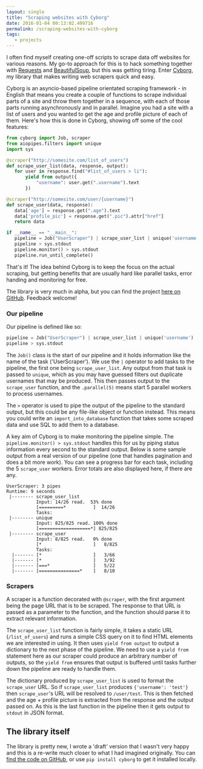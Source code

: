 ```yaml
---
layout: single
title: "Scraping websites with Cyborg"
date: 2016-01-04 00:13:02.499716
permalink: /scraping-websites-with-cyborg
tags:
   - projects
---
```


I often find myself creating one-off scripts to scrape data off websites for various reasons. My go-to approach for this is to hack something together with [Requests](http://docs.python-requests.org/en/latest/) and [BeautifulSoup](https://pypi.python.org/pypi/beautifulsoup4), but this was getting tiring. Enter [Cyborg](https://github.com/orf/cyborg), my library that makes writing web scrapers quick and easy.

Cyborg is an asyncio-based pipeline orientated scraping framework - in English that means you create a couple of functions to scrape individual parts of a site and throw them together in a sequence, with each of those parts running asynchronously and in parallel. Imagine you had a site with a list of users and you wanted to get the age and profile picture of each of them. Here's how this is done in Cyborg, showing off some of the cool features:


```python
from cyborg import Job, scraper
from aiopipes.filters import unique
import sys

@scraper("http://somesite.com/list_of_users")
def scrape_user_list(data, response, output):
   for user in response.find("#list_of_users > li"):
       yield from output({
           "username": user.get(".username").text
       })

@scraper("http://somesite.com/user/{username}")
def scrape_user(data, response):
   data['age'] = response.get(".age").text
   data['profile_pic'] = response.get(".pic").attr["href"]
   return data

if __name__ == "__main__":
   pipeline = Job("UserScraper") | scrape_user_list | unique('username') | scrape_user.parallel(5)
   pipeline > sys.stdout
   pipeline.monitor() > sys.stdout
   pipeline.run_until_complete()
```

That's it! The idea behind Cyborg is to keep the focus on the actual scraping, but getting benefits that are usually hard like parallel tasks, error handing and monitoring for free.

The library is very much in alpha, but you can find the project [here on GitHub](https://github.com/orf/cyborg). Feedback welcome!

### Our pipeline
Our pipeline is defined like so:

```python
pipeline = Job("UserScraper") | scrape_user_list | unique('username') | scrape_user.parallel(5)
pipeline > sys.stdout
```

The `Job()` class is the start of our pipeline and it holds information like the name of the task ('UserScraper'). We use the `|` operator to add tasks to the pipeline, the first one being `scrape_user_list`. Any output from that task is passed to `unique`, which as you may have guessed filters out duplicate usernames that may be produced. This then passes output to the `scrape_user` function, and the `.parallel(5)` means start 5 parallel workers to process usernames.

The `>` operator is used to pipe the output of the pipeline to the standard output, but this could be any file-like object or function instead. This means you could write an `import_into_database` function that takes some scraped data and use SQL to add them to a database.

A key aim of Cyborg is to make monitoring the pipeline simple. The `pipeline.monitor() > sys.stdout` handles this for us by piping status information every second to the standard output. Below is some sample output from a real version of our pipeline (one that handles pagination and does a bit more work). You can see a progress bar for each task, including the 5 `scrape_user` workers. Error totals are also displayed here, if there are any.


    UserScraper: 3 pipes
    Runtime: 9 seconds
     |-------- scrape_user_list
               Input: 14/26 read.  53% done
               [=========*          ]  14/26
               Tasks:
     |-------- unique 
               Input: 825/825 read. 100% done
               [===================*] 825/825
     |-------- scrape_user
               Input: 8/825 read.   0% done
               [*                   ]   8/825
               Tasks:
      |------- [*                   ]   3/66
      |------- [*                   ]   3/92
      |------- [===*                ]   5/22
      |------- [===============*    ]   8/10


### Scrapers
A scraper is a function decorated with `@scraper`, with the first argument being the page URL that is to be scraped. The response to that URL is passed as a parameter to the function, and the function should parse it to extract relevant information.

The `scrape_user_list` function is fairly simple, it takes a static URL (`/list_of_users`) and runs a simple CSS query on it to find HTML elements we are interested in using. It then uses `yield from output` to output a dictionary to the next phase of the pipeline. We need to use a `yield from` statement here as our scraper could produce an arbitrary number of outputs, so the `yield from` ensures that output is buffered until tasks further down the pipeline are ready to handle them.

The dictionary produced by `scrape_user_list` is used to format the `scrape_user` URL. So if `scrape_user_list` produces `{'username': 'test'}` then `scrape_user`'s URL will be resolved to `/user/test`. This is then fetched and the age + profile picture is extracted from the response and the output passed on. As this is the last function in the pipeline then it gets output to `stdout` in JSON format.


## The library itself
The library is pretty new, I wrote a 'draft' version that I wasn't very happy and this is a re-write much closer to what I had imagined originally. You can [find the code on GitHub](https://github.com/orf/cyborg), or use `pip install cyborg` to get it installed locally.
    